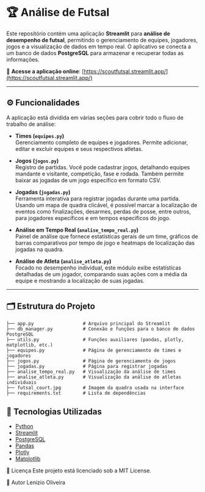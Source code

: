 # 🏆 Análise de Futsal

Este repositório contém uma aplicação **Streamlit** para **análise de desempenho de futsal**, permitindo o gerenciamento de equipes, jogadores, jogos e a visualização de dados em tempo real. O aplicativo se conecta a um banco de dados **PostgreSQL** para armazenar e recuperar todas as informações.

🔗 **Acesse a aplicação online**: [https://scoutfutsal.streamlit.app/](https://scoutfutsal.streamlit.app/)

---

## ⚙️ Funcionalidades

A aplicação está dividida em várias seções para cobrir todo o fluxo de trabalho de análise:

- **Times (`equipes.py`)**  
  Gerenciamento completo de equipes e jogadores. Permite adicionar, editar e excluir equipes e seus respectivos atletas.

- **Jogos (`jogos.py`)**  
  Registro de partidas. Você pode cadastrar jogos, detalhando equipes mandante e visitante, competição, fase e rodada. Também permite baixar as jogadas de um jogo específico em formato CSV.

- **Jogadas (`jogadas.py`)**  
  Ferramenta interativa para registrar jogadas durante uma partida. Usando um mapa de quadra clicável, é possível marcar a localização de eventos como finalizações, desarmes, perdas de posse, entre outros, para jogadores específicos e em tempos específicos do jogo.

- **Análise em Tempo Real (`analise_tempo_real.py`)**  
  Painel de análise que fornece estatísticas gerais de um time, gráficos de barras comparativos por tempo de jogo e heatmaps de localização das jogadas na quadra.

- **Análise de Atleta (`analise_atleta.py`)**  
  Focado no desempenho individual, este módulo exibe estatísticas detalhadas de um jogador, comparando suas ações com a média da equipe e mostrando a localização de suas jogadas.

---

## 🗂️ Estrutura do Projeto
```
├── app.py                  # Arquivo principal do Streamlit
├── db_manager.py           # Conexão e funções para o banco de dados PostgreSQL
├── utils.py                # Funções auxiliares (pandas, plotly, matplotlib, etc.)
├── equipes.py              # Página de gerenciamento de times e jogadores
├── jogos.py                # Página de gerenciamento de jogos
├── jogadas.py              # Página para registrar jogadas
├── analise_tempo_real.py   # Visualização da análise de times
├── analise_atleta.py       # Visualização da análise de atletas individuais
├── futsal_court.jpg        # Imagem da quadra usada na interface
├── requirements.txt        # Lista de dependências
```

## 🧰 Tecnologias Utilizadas

- [Python](https://www.python.org/)
- [Streamlit](https://streamlit.io/)
- [PostgreSQL](https://www.postgresql.org/)
- [Pandas](https://pandas.pydata.org/)
- [Plotly](https://plotly.com/python/)
- [Matplotlib](https://matplotlib.org/)




📄 Licença
Este projeto está licenciado sob a MIT License.

👤 Autor
Lenizio Oliveira
